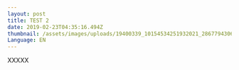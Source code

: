 ```yaml
---
layout: post
title: TEST 2
date: 2019-02-23T04:35:16.494Z
thumbnail: /assets/images/uploads/19400339_10154534251932021_2867794306449963837_o.jpg
Language: EN
---
```

XXXXX
